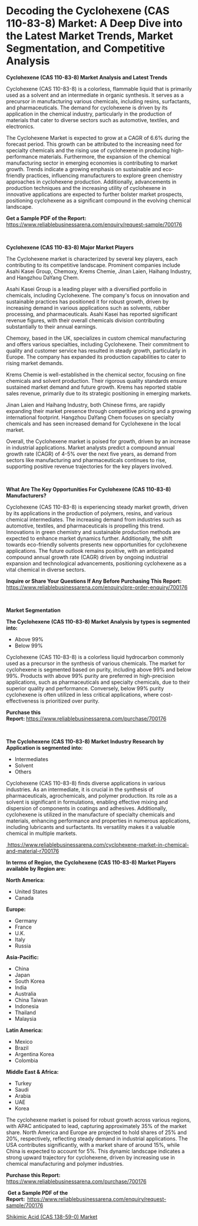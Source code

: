 <p><h1>Decoding the Cyclohexene (CAS 110-83-8) Market: A Deep Dive into the Latest Market Trends, Market Segmentation, and Competitive Analysis</h1></p><p><strong>Cyclohexene (CAS 110-83-8) Market Analysis and Latest Trends</strong></p>
<p><p>Cyclohexene (CAS 110-83-8) is a colorless, flammable liquid that is primarily used as a solvent and an intermediate in organic synthesis. It serves as a precursor in manufacturing various chemicals, including resins, surfactants, and pharmaceuticals. The demand for cyclohexene is driven by its application in the chemical industry, particularly in the production of materials that cater to diverse sectors such as automotive, textiles, and electronics.</p><p>The Cyclohexene Market is expected to grow at a CAGR of 6.6% during the forecast period. This growth can be attributed to the increasing need for specialty chemicals and the rising use of cyclohexene in producing high-performance materials. Furthermore, the expansion of the chemical manufacturing sector in emerging economies is contributing to market growth. Trends indicate a growing emphasis on sustainable and eco-friendly practices, influencing manufacturers to explore green chemistry approaches in cyclohexene production. Additionally, advancements in production techniques and the increasing utility of cyclohexene in innovative applications are expected to further bolster market prospects, positioning cyclohexene as a significant compound in the evolving chemical landscape.</p></p>
<p><strong>Get a Sample PDF of the Report:&nbsp;</strong> <a href="https://www.reliablebusinessarena.com/enquiry/request-sample/700176?utm_campaign=1990&utm_medium=2&utm_source=Github&utm_content=ia&utm_term=03042025&utm_id=cyclohexene-cas-110-83-8">https://www.reliablebusinessarena.com/enquiry/request-sample/700176</a></p>
<p>&nbsp;</p>
<p><strong>Cyclohexene (CAS 110-83-8) Major Market Players</strong></p>
<p><p>The Cyclohexene market is characterized by several key players, each contributing to its competitive landscape. Prominent companies include Asahi Kasei Group, Chemoxy, Krems Chemie, Jinan Laien, Haihang Industry, and Hangzhou DaYang Chem.</p><p>Asahi Kasei Group is a leading player with a diversified portfolio in chemicals, including Cyclohexene. The company's focus on innovation and sustainable practices has positioned it for robust growth, driven by increasing demand in various applications such as solvents, rubber processing, and pharmaceuticals. Asahi Kasei has reported significant revenue figures, with their overall chemicals division contributing substantially to their annual earnings.</p><p>Chemoxy, based in the UK, specializes in custom chemical manufacturing and offers various specialties, including Cyclohexene. Their commitment to quality and customer service has resulted in steady growth, particularly in Europe. The company has expanded its production capabilities to cater to rising market demands.</p><p>Krems Chemie is well-established in the chemical sector, focusing on fine chemicals and solvent production. Their rigorous quality standards ensure sustained market demand and future growth. Krems has reported stable sales revenue, primarily due to its strategic positioning in emerging markets.</p><p>Jinan Laien and Haihang Industry, both Chinese firms, are rapidly expanding their market presence through competitive pricing and a growing international footprint. Hangzhou DaYang Chem focuses on specialty chemicals and has seen increased demand for Cyclohexene in the local market.</p><p>Overall, the Cyclohexene market is poised for growth, driven by an increase in industrial applications. Market analysts predict a compound annual growth rate (CAGR) of 4-5% over the next five years, as demand from sectors like manufacturing and pharmaceuticals continues to rise, supporting positive revenue trajectories for the key players involved.</p></p>
<p>&nbsp;</p>
<p><strong>What Are The Key Opportunities For Cyclohexene (CAS 110-83-8) Manufacturers?</strong></p>
<p><p>Cyclohexene (CAS 110-83-8) is experiencing steady market growth, driven by its applications in the production of polymers, resins, and various chemical intermediates. The increasing demand from industries such as automotive, textiles, and pharmaceuticals is propelling this trend. Innovations in green chemistry and sustainable production methods are expected to enhance market dynamics further. Additionally, the shift towards eco-friendly solvents presents new opportunities for cyclohexene applications. The future outlook remains positive, with an anticipated compound annual growth rate (CAGR) driven by ongoing industrial expansion and technological advancements, positioning cyclohexene as a vital chemical in diverse sectors.</p></p>
<p><strong>Inquire or Share Your Questions If Any Before Purchasing This Report:</strong> <a href="https://www.reliablebusinessarena.com/enquiry/pre-order-enquiry/700176?utm_campaign=1990&utm_medium=2&utm_source=Github&utm_content=ia&utm_term=03042025&utm_id=cyclohexene-cas-110-83-8">https://www.reliablebusinessarena.com/enquiry/pre-order-enquiry/700176</a></p>
<p>&nbsp;</p>
<p><strong>Market Segmentation</strong></p>
<p><strong>The Cyclohexene (CAS 110-83-8) Market Analysis by types is segmented into:</strong></p>
<p><ul><li>Above 99%</li><li>Below 99%</li></ul></p>
<p><p>Cyclohexene (CAS 110-83-8) is a colorless liquid hydrocarbon commonly used as a precursor in the synthesis of various chemicals. The market for cyclohexene is segmented based on purity, including above 99% and below 99%. Products with above 99% purity are preferred in high-precision applications, such as pharmaceuticals and specialty chemicals, due to their superior quality and performance. Conversely, below 99% purity cyclohexene is often utilized in less critical applications, where cost-effectiveness is prioritized over purity.</p></p>
<p><strong>Purchase this Report:&nbsp;</strong><a href="https://www.reliablebusinessarena.com/purchase/700176?utm_campaign=1990&utm_medium=2&utm_source=Github&utm_content=ia&utm_term=03042025&utm_id=cyclohexene-cas-110-83-8">https://www.reliablebusinessarena.com/purchase/700176</a></p>
<p>&nbsp;</p>
<p><strong>The Cyclohexene (CAS 110-83-8) Market Industry Research by Application is segmented into:</strong></p>
<p><ul><li>Intermediates</li><li>Solvent</li><li>Others</li></ul></p>
<p><p>Cyclohexene (CAS 110-83-8) finds diverse applications in various industries. As an intermediate, it is crucial in the synthesis of pharmaceuticals, agrochemicals, and polymer production. Its role as a solvent is significant in formulations, enabling effective mixing and dispersion of components in coatings and adhesives. Additionally, cyclohexene is utilized in the manufacture of specialty chemicals and materials, enhancing performance and properties in numerous applications, including lubricants and surfactants. Its versatility makes it a valuable chemical in multiple markets.</p></p>
<p><a href="https://www.reliablebusinessarena.com/cyclohexene-market-in-chemical-and-material-r700176?utm_campaign=1990&utm_medium=2&utm_source=Github&utm_content=ia&utm_term=03042025&utm_id=cyclohexene-cas-110-83-8">&nbsp;https://www.reliablebusinessarena.com/cyclohexene-market-in-chemical-and-material-r700176</a></p>
<p><strong>In terms of Region, the Cyclohexene (CAS 110-83-8) Market Players available by Region are:</strong></p>
<p>
    <p> <strong> North America: </strong>
        <ul>
            <li>United States</li>
            <li>Canada</li>
        </ul>
        </p> 
    <p> <strong> Europe: </strong>
        <ul>
            <li>Germany</li>
            <li>France</li>
            <li>U.K.</li>
            <li>Italy</li>
            <li>Russia</li>
        </ul>
        </p> 
    <p> <strong> Asia-Pacific: </strong>
        <ul>
            <li>China</li>
            <li>Japan</li>
            <li>South Korea</li>
            <li>India</li>
            <li>Australia</li>
            <li>China Taiwan</li>
            <li>Indonesia</li>
            <li>Thailand</li>
            <li>Malaysia</li>
        </ul>
        </p> 
    <p> <strong> Latin America: </strong>
        <ul>
            <li>Mexico</li>
            <li>Brazil</li>
            <li>Argentina Korea</li>
            <li>Colombia</li>
        </ul>
        </p> 
    <p> <strong> Middle East & Africa: </strong>
        <ul>
            <li>Turkey</li>
            <li>Saudi</li>
            <li>Arabia</li>
            <li>UAE</li>
            <li>Korea</li>
        </ul>
    </p>
    </p>
<p><p>The cyclohexene market is poised for robust growth across various regions, with APAC anticipated to lead, capturing approximately 35% of the market share. North America and Europe are projected to hold shares of 25% and 20%, respectively, reflecting steady demand in industrial applications. The USA contributes significantly, with a market share of around 15%, while China is expected to account for 5%. This dynamic landscape indicates a strong upward trajectory for cyclohexene, driven by increasing use in chemical manufacturing and polymer industries.</p></p>
<p><strong>Purchase this Report: </strong><a href="https://www.reliablebusinessarena.com/purchase/700176?utm_campaign=1990&utm_medium=2&utm_source=Github&utm_content=ia&utm_term=03042025&utm_id=cyclohexene-cas-110-83-8">https://www.reliablebusinessarena.com/purchase/700176</a></p>
<p>&nbsp;<strong>Get a Sample PDF of the Report:&nbsp;&nbsp;</strong><a href="https://www.reliablebusinessarena.com/enquiry/request-sample/700176?utm_campaign=1990&utm_medium=2&utm_source=Github&utm_content=ia&utm_term=03042025&utm_id=cyclohexene-cas-110-83-8">https://www.reliablebusinessarena.com/enquiry/request-sample/700176</a></p>
<p><strong></strong></p>
<p><p><a href="https://github.com/MarciaRunte/Market-Research-Report-List-2/blob/main/shikimic-acid-cas-138-59-0-market.md?utm_campaign=1990&utm_medium=2&utm_source=Github&utm_content=ia&utm_term=03042025&utm_id=cyclohexene-cas-110-83-8">Shikimic Acid (CAS 138-59-0) Market</a></p></p>